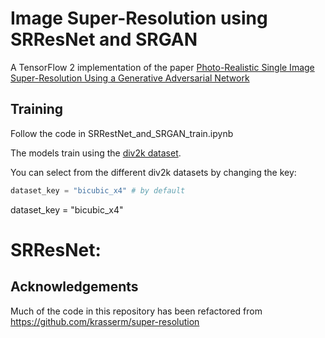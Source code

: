 # Image Super-Resolution using SRResNet and SRGAN

A TensorFlow 2 implementation of the paper [Photo-Realistic Single Image Super-Resolution Using a Generative Adversarial
Network](https://arxiv.org/pdf/1609.04802.pdf)


## Training

Follow the code in SRRestNet_and_SRGAN_train.ipynb

The models train using the [div2k dataset](https://data.vision.ee.ethz.ch/cvl/DIV2K/).

You can select from the different div2k datasets by changing the key:

```python
dataset_key = "bicubic_x4" # by default
```

dataset_key = "bicubic_x4"

# SRResNet:

 


## Acknowledgements

Much of the code in this repository has been refactored from 
https://github.com/krasserm/super-resolution
